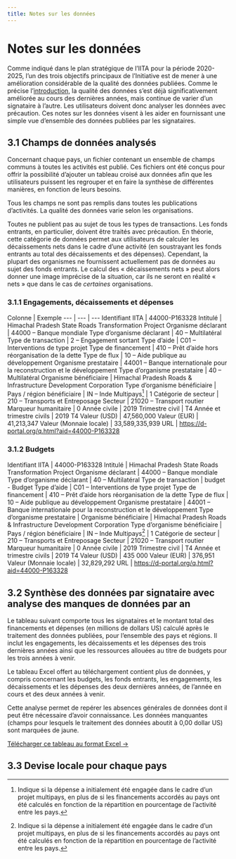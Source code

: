 ```yaml
---
title: Notes sur les données
---
```


# Notes sur les données

Comme indiqué dans le plan stratégique de l’IITA pour la période 2020-2025, l’un des trois objectifs principaux de l’Initiative est de mener à une amélioration considérable de la qualité des données publiées. Comme le précise l’[introduction](/fr/introduction/#_1-1-aider-les-gouvernements-des-pays-partenaires-a-acceder-aux-donnees-de-l-iita-et-a-mieux-les-utiliser), la qualité des données s’est déjà significativement améliorée au cours des dernières années, mais continue de varier d’un signataire à l’autre. Les utilisateurs doivent donc analyser les données avec précaution. Ces notes sur les données visent à les aider en fournissant une simple vue d’ensemble des données publiées par les signataires.

## 3.1 Champs de données analysés

Concernant chaque pays, un fichier contenant un ensemble de champs communs à toutes les activités est publié. Ces fichiers ont été conçus pour offrir la possibilité d’ajouter un tableau croisé aux données afin que les utilisateurs puissent les regrouper et en faire la synthèse de différentes manières, en fonction de leurs besoins.

Tous les champs ne sont pas remplis dans toutes les publications d’activités. La qualité des données varie selon les organisations.

Toutes ne publient pas au sujet de tous les types de transactions. Les fonds entrants, en particulier, doivent être traités avec précaution. En théorie, cette catégorie de données permet aux utilisateurs de calculer les décaissements nets dans le cadre d’une activité (en soustrayant les fonds entrants au total des décaissements et des dépenses). Cependant, la plupart des organismes ne fournissent actuellement pas de données au sujet des fonds entrants. Le calcul des « décaissements nets » peut alors donner une image imprécise de la situation, car ils ne seront en réalité « nets » que dans le cas de *certaines* organisations.


### 3.1.1 Engagements, décaissements et dépenses

Colonne | Exemple
--- | --- | ---
Identifiant IITA | 44000-P163328
Intitulé | Himachal Pradesh State Roads Transformation Project
Organisme déclarant | 44000 – Banque mondiale
Type d’organisme déclarant | 40 – Multilatéral
Type de transaction | 2 – Engagement sortant
Type d’aide | C01 – Interventions de type projet
Type de financement | 410 – Prêt d’aide hors réorganisation de la dette
Type de flux | 10 – Aide publique au développement
Organisme prestataire | 44001 – Banque internationale pour la reconstruction et le développement
Type d’organisme prestataire | 40 – Multilatéral
Organisme bénéficiaire | Himachal Pradesh Roads & Infrastructure Development Corporation
Type d’organisme bénéficiaire |
Pays / région bénéficiaire | IN – Inde
Multipays[^1] | 1
Catégorie de secteur | 210 – Transports et Entreposage
Secteur | 21020 – Transport routier
Marqueur humanitaire | 0
Année civile | 2019
Trimestre civil | T4
Année et trimestre civils | 2019 T4
Valeur (USD) | 47,560,000
Valeur (EUR) | 41,213,347
Valeur (Monnaie locale) | 33,589,335,939
URL | https://d-portal.org/q.html?aid=44000-P163328

### 3.1.2 Budgets

Identifiant IITA | 44000-P163328
Intitulé | Himachal Pradesh State Roads Transformation Project
Organisme déclarant | 44000 – Banque mondiale
Type d’organisme déclarant | 40 – Multilatéral
Type de transaction | budget - Budget
Type d’aide | C01 – Interventions de type projet
Type de financement | 410 – Prêt d’aide hors réorganisation de la dette
Type de flux | 10 – Aide publique au développement
Organisme prestataire | 44001 – Banque internationale pour la reconstruction et le développement
Type d’organisme prestataire |
Organisme bénéficiaire | Himachal Pradesh Roads & Infrastructure Development Corporation
Type d’organisme bénéficiaire |
Pays / région bénéficiaire | IN – Inde
Multipays[^1] | 1
Catégorie de secteur | 210 – Transports et Entreposage
Secteur | 21020 – Transport routier
Marqueur humanitaire | 0
Année civile | 2019
Trimestre civil | T4
Année et trimestre civils | 2019 T4
Valeur (USD) | 435 000
Valeur (EUR) | 376,951
Valeur (Monnaie locale) | 32,829,292
URL | https://d-portal.org/q.html?aid=44000-P163328


## 3.2 Synthèse des données par signataire avec analyse des manques de données par an

Le tableau suivant comporte tous les signataires et le montant total des financements et dépenses (en millions de dollars US) calculé après le traitement des données publiées, pour l’ensemble des pays et régions. Il inclut les engagements, les décaissements et les dépenses des trois dernières années ainsi que les ressources allouées au titre de budgets pour les trois années à venir.

Le tableau Excel offert au téléchargement contient plus de données, y compris concernant les budgets, les fonds entrants, les engagements, les décaissements et les dépenses des deux dernières années, de l’année en cours et des deux années à venir.

Cette analyse permet de repérer les absences générales de données dont il peut être nécessaire d’avoir connaissance. Les données manquantes (champs pour lesquels le traitement des données aboutit à 0,00 dollar US) sont marquées de jaune.


<a
  href="https://countrydata.iatistandard.org/data/summary_year.xlsx"
  class="download-button">Télécharger ce tableau au format Excel →</a>

<DataGapsYear />

## 3.3 Devise locale pour chaque pays

<CountriesCurrencies />


[^1]: Indique si la dépense a initialement été engagée dans le cadre d’un projet multipays, en plus de si les financements accordés au pays ont été calculés en fonction de la répartition en pourcentage de l’activité entre les pays.
